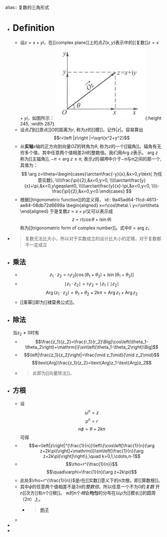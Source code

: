 alias:: 复数的三角形式

- # Definition
	- 设$z=x+yi$，在[[complex plane]]上的点$Z(x,y)$表示中的[[复数]]$z=x+yi$，如图所示：
	  ![image.png](../assets/image_1688827007672_0.png){:height 245, :width 287}
	- 设点$Z$到[[原点]]$O$的距离为$r$, 称为$z$的[[模]]，记作$\left |z\right |$。容易算出
	  $$r=\left |z\right |=\sqrt{x^2+y^2}$$
	- 从**实轴**$x$轴的正方向到向量$OZ$的转角为$\theta$, 称为$z$的一个[[辐角]]。辐角有无穷多个值，其中任意两个值相差$2\pi$的整数倍。我们用$\mathrm{Arg}\ z$表示。
	  $\mathrm{arg}\ z$ 称为[[主辐角]], $-\pi<\mathrm{arg}\ z\le\pi$, 表示$z$的*辐角*中介于$-\pi$与$\pi$之间的那一个, 其值为：
	  $$
	  \arg z=\theta=\begin{cases}\arctan\frac{-y}{x},&x>0,y\text{ 为任意实数},
	  \\\\\frac{\pi}{2},&x=0,y>0,
	  \\\\\arctan\frac{y}{x}+\pi,&x<0,y\geqslant0,
	  \\\\\arctan\frac{y}{x}-\pi,&x<0,y<0,
	  \\\\-\frac{\pi}{2},&x=0,y<0.\end{cases}
	  $$
	- 根据[[trigonometric function]]的定义得，
	  id:: 9a45ad64-11cd-4613-ae84-08db72d6699a
	  \begin{aligned}
	  x=r\cos\theta\\
	  \ y=r\sin\theta
	  \end{aligned}
	  于是复数$z=x+yi$又可以表示成
	  $$z=r(\cos\theta+i\sin\theta)$$
	  称为[[trigonometric form of complex number]]。式中$\theta=\mathrm{arg}\ z$。
- > 复数无法比大小，所以对于实数成立的设计比大小的定理，对于复数都不一定成立
- ## 乘法
	- $$z_1\cdot z_2=r_1r_2[\cos(\theta_1+\theta_2)+i\sin(\theta_1+\theta_2)]$$
	- $$\mid z_1\cdot z_2\mid=r_1r_2=\mid z_1\mid\mid z_2\mid$$
	  $$\operatorname{Arg}(z_1\cdot z_2)=\theta_1+\theta_2+2k\pi=\operatorname{Arg}z_1+\operatorname{Arg}z_2$$
	- [[乘幂]]即为[[棣莫弗公式]]。
- ## 除法
  当$z_2\ne0$时有
	- $$\frac{z_1}{z_2}=\frac{r_1}{r_2}\Big[\cos\left(\theta_1-\theta_2\right)+\mathrm{i}\sin\left(\theta_1-\theta_2\right)\Big]$$
	- $$\left|\frac{z_1}{z_2}\right|=\frac{\mid z_1\mid}{\mid z_2\mid}$$
	  $$\text{Arg}\frac{z_1}{z_2}=\text{Arg}z_1-\text{Arg}z_2$$
	- > 此即为[[向量除法]]。
- ## 方根
	- 设
	  $$\omega^n=z$$
	  $$\rho^n=r$$
	  $$n\phi=\theta+2k\pi$$
	  可得
	- $$w=\left|z\right|^{\frac{1}{n}}\left\{\cos\left[\frac{1}{n}(\arg z+2k\pi)\right]+\mathrm{i}\sin\left[\frac{1}{n}(\arg z+2k\pi)\right]\right\},\quad k=0,1,\cdots,n-1$$
	- $$\rho=r^{\frac{1}{n}}$$
	  $$\quad\varphi=\frac{1}{n}(\arg z+2k\pi)$$
	- 此处$\rho=r^{\frac{1}{n}}$是$r$在[[实数]]意义下的$n$次根，即[[算数根]]。
	- 其中$\phi$的任意两个值相差不是$2\pi$的*整数倍*，所以任意一个不为$0$的*复数* 开$n$[[次方]]有$n$个[[根]]。
	  w的n个*根*会**均匀**的分布在以$\rho$为[[模长]]的圆周（$2\pi$）上。
		- >[例子](https://www.bilibili.com/video/BV1w54y1m7Wb?t=662.6&p=12)
	-
-
-